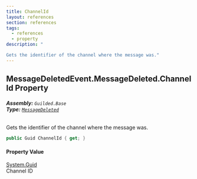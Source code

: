 ```yaml
---
title: ChannelId
layout: references
section: references
tags:
  - references
  - property
description: "

Gets the identifier of the channel where the message was."
---
```


## MessageDeletedEvent.MessageDeleted.ChannelId Property
###### **Assembly:** `Guilded.Base`<br/>**Type:** [`MessageDeleted`](MessageDeletedEvent.MessageDeleted.md 'Guilded.Base.Events.MessageDeletedEvent.MessageDeleted')

Gets the identifier of the channel where the message was.

```csharp
public Guid ChannelId { get; }
```

#### Property Value
[System.Guid](https://docs.microsoft.com/en-us/dotnet/api/System.Guid 'System.Guid')  
Channel ID